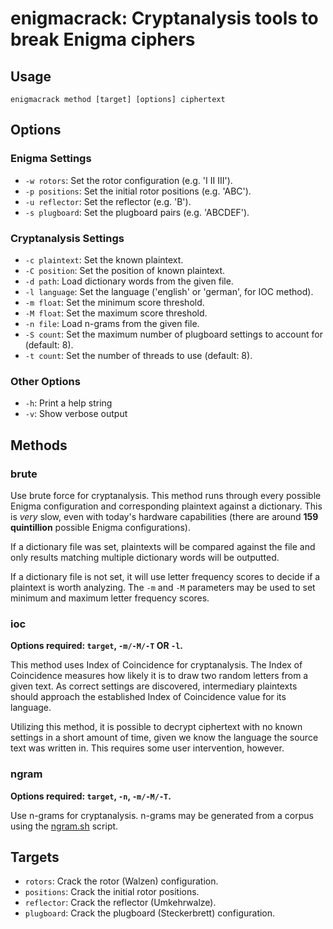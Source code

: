 # enigmacrack: Cryptanalysis tools to break Enigma ciphers

## Usage

```shell
enigmacrack method [target] [options] ciphertext
```

## Options

### Enigma Settings

* `-w rotors`: Set the rotor configuration (e.g. 'I II III').
* `-p positions`: Set the initial rotor positions (e.g. 'ABC').
* `-u reflector`: Set the reflector (e.g. 'B').
* `-s plugboard`: Set the plugboard pairs (e.g. 'ABCDEF').

### Cryptanalysis Settings

* `-c plaintext`: Set the known plaintext.
* `-C position`: Set the position of known plaintext.
* `-d path`: Load dictionary words from the given file.
* `-l language`: Set the language ('english' or 'german', for IOC method).
* `-m float`: Set the minimum score threshold.
* `-M float`: Set the maximum score threshold.
* `-n file`: Load n-grams from the given file.
* `-S count`: Set the maximum number of plugboard settings to account for (default: 8).
* `-t count`: Set the number of threads to use (default: 8).

### Other Options

* `-h`: Print a help string
* `-v`: Show verbose output

## Methods

### brute

Use brute force for cryptanalysis. This method runs through every possible Enigma configuration and
corresponding plaintext against a dictionary. This is *very* slow, even with today's
hardware capabilities (there are around **159 quintillion** possible Enigma configurations).

If a dictionary file was set, plaintexts will be compared against the file and only results matching
multiple dictionary words will be outputted.

If a dictionary file is not set, it will use letter frequency scores to decide if a plaintext is
worth analyzing. The `-m` and `-M` parameters may be used to set minimum and maximum letter
frequency scores.

### ioc

**Options required: `target`, `-m/-M/-T` OR `-l`.**

This method uses Index of Coincidence for cryptanalysis. The Index of Coincidence measures how
likely it is to draw two random letters from a given text. As correct settings are discovered,
intermediary plaintexts should approach the established Index of Coincidence value for its language.

Utilizing this method, it is possible to decrypt ciphertext with no known settings in a short amount of time,
given we know the language the source text was written in. This requires some user intervention, however.

### ngram

**Options required: `target`, `-n`, `-m/-M/-T`.**

Use n-grams for cryptanalysis. n-grams may be generated from a corpus using the [ngram.sh](../tools/ngram.sh)
script.

## Targets

* `rotors`: Crack the rotor (Walzen) configuration.
* `positions`: Crack the initial rotor positions.
* `reflector`: Crack the reflector (Umkehrwalze).
* `plugboard`: Crack the plugboard (Steckerbrett) configuration.
